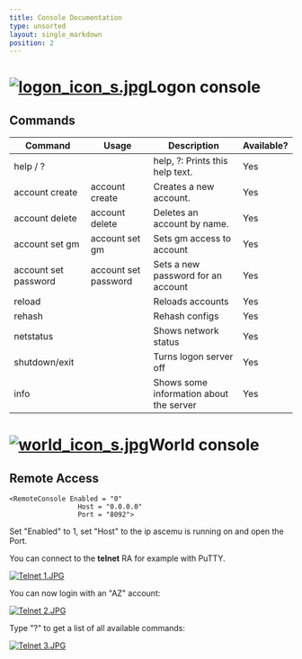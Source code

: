 ```yaml
---
title: Console Documentation
type: unsorted
layout: single_markdown
position: 2
---
```


# [![logon_icon_s.jpg](/Wiki/images/logon_icon_s.jpg)](/Wiki/images/logon_icon_s.jpg)Logon console

## Commands

Command              | Usage                                    | Description                             | Available?
-------------------- | ---------------------------------------- | --------------------------------------- | ----------
help / ?             |                                          | help, ?: Prints this help text.         | Yes       
account create       | account create <name> <password> <email> | Creates a new account.                  | Yes       
account delete       | account delete <name>                    | Deletes an account by name.             | Yes       
account set gm       | account set gm <name> <gmlevel>          | Sets gm access to account               | Yes       
account set password | account set password <name> <password>   | Sets a new password for an account      | Yes       
reload               |                                          | Reloads accounts                        | Yes       
rehash               |                                          | Rehash configs                          | Yes       
netstatus            |                                          | Shows network status                    | Yes       
shutdown/exit        |                                          | Turns logon server off                  | Yes       
info                 |                                          | Shows some information about the server | Yes       

# [![world_icon_s.jpg](/Wiki/images/world_icon_s.jpg)](/Wiki/images/world_icon_s.jpg)World console

## Remote Access

```console
<RemoteConsole Enabled = "0"
                 Host = "0.0.0.0"
                 Port = "8092">
```

Set "Enabled" to 1, set "Host" to the ip ascemu is running on and open the Port.

You can connect to the **telnet** RA for example with PuTTY.

[![Telnet 1.JPG](/Wiki/images/Telnet_1.JPG)]()

You can now login with an "AZ" account:

[![Telnet 2.JPG](/Wiki/images/Telnet_2.JPG)]()

Type "?" to get a list of all available commands:

[![Telnet 3.JPG](/Wiki/images/Telnet_3.JPG)]()